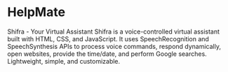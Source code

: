 # HelpMate
Shifra - Your Virtual Assistant Shifra is a voice-controlled virtual assistant built with HTML, CSS, and JavaScript. It uses SpeechRecognition and SpeechSynthesis APIs to process voice commands, respond dynamically, open websites, provide the time/date, and perform Google searches. Lightweight, simple, and customizable.
